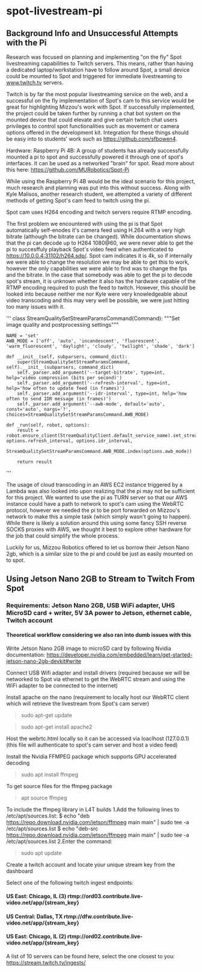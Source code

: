 # spot-livestream-pi

## Background Info and Unsuccessful Attempts with the Pi ##

Research was focused on planning and implementing "on the fly" Spot livestreaming capabilities to Twitch servers. This means, rather than having a dedicated laptop/workstation have to follow around Spot, a small device could be mounted to Spot and triggered for immediate livestreaming to www.twitch.tv servers.

Twitch is by far the most popular livestreaming service on the web, and a successful on the fly implementation of Spot's cam to this service would be great for highlighting Mizzou's work with Spot. If successfully implemented, the project could be taken further by running a chat bot system on the mounted device that could elevate and give certain twitch chat users privileges to control spot functionalities such as movement or camera options offered in the development kit. Integration for these things should be easy into to students' work such as https://github.com/sfbowen4.

Hardware: 
Raspberry Pi 4B:
A group of students has already successfully mounted a pi to spot and successfully powered it through one of spot's interfaces. It can be used as a networked "brain" for spot. Read more about this here: https://github.com/MURobotics/Spot-Pi

While using the Raspberry Pi 4B would be the ideal scenario for this project, much research and planning was put into this without success. Along with Kyle Malisos, another research student, we attempted a variety of different methods of getting Spot's cam feed to twitch using the pi.

Spot cam uses H264 encoding and twitch servers require RTMP encoding.

The first problem we encountered with using the pi is that Spot automatically self-enodes it's camera feed using H.264 with a very high bitrate (although the bitrate can be changed). While documentation shows that the pi can decode up to H264 1080@60, we were never able to get the pi to succesffuly playback Spot's video feed when authenticated to https://10.0.0.4:31102/h264.sdp/. Spot cam indicates it is 4k, so if internally we were able to change the resolution we may be able to get this to work, however the only capabilities we were able to find was to change the fps and the bitrate. In the case that somebody was able to get the pi to decode spot's stream, it is unknown whether it also has the hardware capable of the RTMP encoding required to push the feed to twitch. However, this should be looked into because neither me nor Kyle were very knowledgeable about video transcoding and this may very well be possible, we were just hitting too many issues with it.

'''
class StreamQualitySetStreamParamsCommand(Command):
    """Set image quality and postprocessing settings"""

    NAME = 'set'
    AWB_MODE = ['off', 'auto', 'incandescent', 'fluorescent', 'warm_fluorescent', 'daylight', 'cloudy', 'twilight', 'shade', 'dark']

    def __init__(self, subparsers, command_dict):
        super(StreamQualitySetStreamParamsCommand, self).__init__(subparsers, command_dict)
        self._parser.add_argument('--target-bitrate', type=int, help='video compression (bits per second)')
        self._parser.add_argument('--refresh-interval', type=int, help='how often to update feed (in frames)')
        self._parser.add_argument('--idr-interval', type=int, help='how often to send IDR message (in frames)')
        self._parser.add_argument('--awb-mode', default='auto', const='auto', nargs='?', choices=StreamQualitySetStreamParamsCommand.AWB_MODE)

    def _run(self, robot, options):
        result = robot.ensure_client(StreamQualityClient.default_service_name).set_stream_params(options.target_bitrate, options.refresh_interval, options.idr_interval,
                                                                                                 StreamQualitySetStreamParamsCommand.AWB_MODE.index(options.awb_mode))

        return result
'''

The usage of cloud transcoding in an AWS EC2 instance triggered by a Lambda was also looked into upon realizing that the pi may not be sufficient for this project. 
We wanted to use the pi as TURN server so that our AWS instance could have a path to network to spot's cam using the WebRTC protocol, however we needed the pi to be port forwarded on Mizzou's network to make this a simple task (which simply wasn't going to happen). While there is likely a solution around this using some fancy SSH reverse SOCKS proxies with AWS, we thought it best to explore other hardware for the job that could simplify the whole process.

Luckily for us, Mizzou Robotics offered to let us borrow their Jetson Nano 2gb, which is a similar size to the pi and could be just as easily mounted on to spot.

## Using Jetson Nano 2GB to Stream to Twitch From Spot ##
### Requirements: Jetson Nano 2GB, USB WiFi adapter, UHS MicroSD card + writer, 5V 3A power to Jetson, ethernet cable, Twitch account ###

#### Theoretical workflow considering we also ran into dumb issues with this ####

Write Jetson Nano 2GB image to microSD card by following Nvidia documentation:
https://developer.nvidia.com/embedded/learn/get-started-jetson-nano-2gb-devkit#write

Connect USB Wifi adapter and install drivers (required because we will be networked to Spot via ethernet to get the WebRTC stream and using the WiFi adapter to be connected to the internet)

Install apache on the nano (requirement to locally host our WebRTC client which will retrieve the livestream from Spot's cam server)

> sudo apt-get update

> sudo apt-get install apache2

Host the webrtc.html locally so it can be accessed via loaclhost (127.0.0.1) (this file will authenticate to spot's cam server and host a video feed)

Install the Nvidia FFMPEG package which supports GPU accelerated decoding
> sudo apt install ffmpeg

To get source files for the ffmpeg package
> apt source ffmpeg

To include the ffmpeg library in L4T builds
1.Add the following lines to /etc/apt/sources.list:
$ echo "deb https://repo.download.nvidia.com/jetson/ffmpeg main main" |  sudo tee -a /etc/apt/sources.list
$ echo "deb-src https://repo.download.nvidia.com/jetson/ffmpeg main main" |  sudo tee -a /etc/apt/sources.list
2.Enter the command:
> sudo apt update

Create a twitch account and locate your unique stream key from the dashboard

Select one of the following twitch ingest endpoints:
#### US East: Chicago, IL (3) rtmp://ord03.contribute.live-video.net/app/{stream_key} ####
#### US Central: Dallas, TX rtmp://dfw.contribute.live-video.net/app/{stream_key} ####
#### US East: Chicago, IL (2) rtmp://ord02.contribute.live-video.net/app/{stream_key} ####

A list of 10 servers can be found here, select the one closest to you: https://stream.twitch.tv/ingests/







